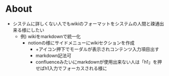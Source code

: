 # About
- システムに詳しくない人でもwikiのフォーマットをシステムの人間と疎通出来る様にしたい
  - 例) wikiをmarkdownで統一化
    - notionの様にサイドメニューにwikiセクションを作成
      - +アイコン押下でモーダルが表示されコンテンツ入力項目出す
      - markdown記法可
      - confluenceみたいにmarkdownが使用出来ない人は「h1」を押せばh1入力でフォーカスされる様に